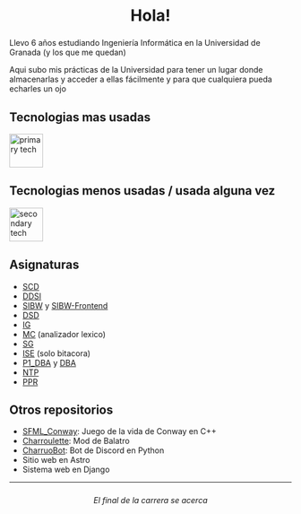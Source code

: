 <h1 align="center">Hola!</h1>

###

Llevo 6 años estudiando Ingeniería Informática en la Universidad de Granada (y los que me quedan)

Aqui subo mis prácticas de la Universidad para tener un lugar donde almacenarlas y acceder a ellas fácilmente y para que cualquiera pueda echarles un ojo

###

<h2 align="left">Tecnologias mas usadas</h2>

<div align="left">
  <img src="https://skillicons.dev/icons?i=vscode,cpp,java,py,git,md,bash" height="60" alt="primary tech"  />
</div>

###

<h2 align="left">Tecnologias menos usadas / usada alguna vez</h2>

<div align="left">
  <img src="https://skillicons.dev/icons?i=c,html,css,js,latex,php,flutter,lua,docker,django,mysql,astro&theme=dark" height="60" alt="secondary tech"  />
</div>

###

<h2 align="left">Asignaturas</h2>

- [SCD](https://github.com/lu1smgb/UGR-SCD)
- [DDSI](https://github.com/lu1smgb/DDSI)
- [SIBW](https://github.com/lu1smgb/SIBW) y [SIBW-Frontend](https://github.com/lu1smgb/SIBW-Frontend)
- [DSD](https://github.com/lu1smgb/DSD)
- [IG](https://github.com/lu1smgb/MC)
- [MC](https://github.com/lu1smgb/MC) (analizador lexico)
- [SG](https://github.com/lu1smgb/SG)
- [ISE](https://github.com/lu1smgb/P1_DBA) (solo bitacora)
- [P1_DBA](https://github.com/lu1smgb/P1_DBA) y [DBA](https://github.com/lu1smgb/DBA)
- [NTP](https://github.com/lu1smgb/NTP)
- [PPR](https://github.com/lu1smgb/PPR)

###

<h2 align="left">Otros repositorios</h2>

- [SFML_Conway](https://github.com/lu1smgb/SFML_Conway): Juego de la vida de Conway en C++
- [Charroulette](https://github.com/lu1smgb/Charroulette): Mod de Balatro
- [CharruoBot](https://github.com/lu1smgb/Charroulette): Bot de Discord en Python
- Sitio web en Astro
- Sistema web en Django

---

###

<p align="center"><i>El final de la carrera se acerca</i></p>

###